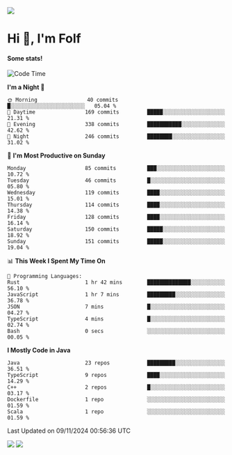 <img src="https://komarev.com/ghpvc/?username=itsfolf"/>
<h1>Hi 👋, I'm Folf</h1>


#### Some stats!
<!--START_SECTION:waka-->
![Code Time](http://img.shields.io/badge/Code%20Time-2%2C392%20hrs%2020%20mins-blue)

**I'm a Night 🦉** 

```text
🌞 Morning                40 commits          █░░░░░░░░░░░░░░░░░░░░░░░░   05.04 % 
🌆 Daytime                169 commits         █████░░░░░░░░░░░░░░░░░░░░   21.31 % 
🌃 Evening                338 commits         ███████████░░░░░░░░░░░░░░   42.62 % 
🌙 Night                  246 commits         ████████░░░░░░░░░░░░░░░░░   31.02 % 
```
📅 **I'm Most Productive on Sunday** 

```text
Monday                   85 commits          ███░░░░░░░░░░░░░░░░░░░░░░   10.72 % 
Tuesday                  46 commits          █░░░░░░░░░░░░░░░░░░░░░░░░   05.80 % 
Wednesday                119 commits         ████░░░░░░░░░░░░░░░░░░░░░   15.01 % 
Thursday                 114 commits         ████░░░░░░░░░░░░░░░░░░░░░   14.38 % 
Friday                   128 commits         ████░░░░░░░░░░░░░░░░░░░░░   16.14 % 
Saturday                 150 commits         █████░░░░░░░░░░░░░░░░░░░░   18.92 % 
Sunday                   151 commits         █████░░░░░░░░░░░░░░░░░░░░   19.04 % 
```


📊 **This Week I Spent My Time On** 

```text
💬 Programming Languages: 
Rust                     1 hr 42 mins        ██████████████░░░░░░░░░░░   56.10 % 
JavaScript               1 hr 7 mins         █████████░░░░░░░░░░░░░░░░   36.78 % 
JSON                     7 mins              █░░░░░░░░░░░░░░░░░░░░░░░░   04.27 % 
TypeScript               4 mins              █░░░░░░░░░░░░░░░░░░░░░░░░   02.74 % 
Bash                     0 secs              ░░░░░░░░░░░░░░░░░░░░░░░░░   00.05 % 
```

**I Mostly Code in Java** 

```text
Java                     23 repos            █████████░░░░░░░░░░░░░░░░   36.51 % 
TypeScript               9 repos             ████░░░░░░░░░░░░░░░░░░░░░   14.29 % 
C++                      2 repos             █░░░░░░░░░░░░░░░░░░░░░░░░   03.17 % 
Dockerfile               1 repo              ░░░░░░░░░░░░░░░░░░░░░░░░░   01.59 % 
Scala                    1 repo              ░░░░░░░░░░░░░░░░░░░░░░░░░   01.59 % 
```




 Last Updated on 09/11/2024 00:56:36 UTC
<!--END_SECTION:waka-->
<a src="https://discord.com/users/1090088995976925305"><img src="https://lanyard-profile-readme.vercel.app/api/1090088995976925305"/></a></td> 
<img src="https://hit.yhype.me/github/profile?user_id=9268058"/>
